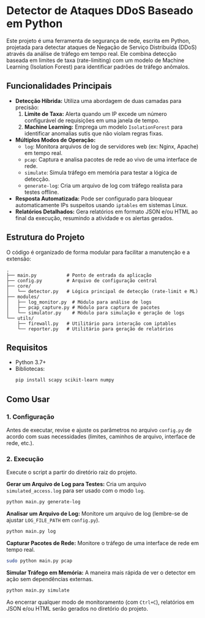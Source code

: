 # Detector de Ataques DDoS Baseado em Python

Este projeto é uma ferramenta de segurança de rede, escrita em Python, projetada para detectar ataques de Negação de Serviço Distribuída (DDoS) através da análise de tráfego em tempo real. Ele combina detecção baseada em limites de taxa (rate-limiting) com um modelo de Machine Learning (Isolation Forest) para identificar padrões de tráfego anômalos.

## Funcionalidades Principais

- **Detecção Híbrida:** Utiliza uma abordagem de duas camadas para precisão:
  1.  **Limite de Taxa:** Alerta quando um IP excede um número configurável de requisições em uma janela de tempo.
  2.  **Machine Learning:** Emprega um modelo `IsolationForest` para identificar anomalias sutis que não violam regras fixas.
- **Múltiplos Modos de Operação:**
  - `log`: Monitora arquivos de log de servidores web (ex: Nginx, Apache) em tempo real.
  - `pcap`: Captura e analisa pacotes de rede ao vivo de uma interface de rede.
  - `simulate`: Simula tráfego em memória para testar a lógica de detecção.
  - `generate-log`: Cria um arquivo de log com tráfego realista para testes offline.
- **Resposta Automatizada:** Pode ser configurado para bloquear automaticamente IPs suspeitos usando `iptables` em sistemas Linux.
- **Relatórios Detalhados:** Gera relatórios em formato JSON e/ou HTML ao final da execução, resumindo a atividade e os alertas gerados.

## Estrutura do Projeto

O código é organizado de forma modular para facilitar a manutenção e a extensão:

```
.
├── main.py           # Ponto de entrada da aplicação
├── config.py         # Arquivo de configuração central
├── core/
│   └── detector.py   # Lógica principal de detecção (rate-limit e ML)
├── modules/
│   ├── log_monitor.py  # Módulo para análise de logs
│   ├── pcap_capture.py # Módulo para captura de pacotes
│   └── simulator.py    # Módulo para simulação e geração de logs
└── utils/
    ├── firewall.py   # Utilitário para interação com iptables
    └── reporter.py   # Utilitário para geração de relatórios
```

## Requisitos

- Python 3.7+
- Bibliotecas:
  ```bash
  pip install scapy scikit-learn numpy
  ```

## Como Usar

### 1. Configuração

Antes de executar, revise e ajuste os parâmetros no arquivo `config.py` de acordo com suas necessidades (limites, caminhos de arquivo, interface de rede, etc.).

### 2. Execução

Execute o script a partir do diretório raiz do projeto.

**Gerar um Arquivo de Log para Testes:**
Cria um arquivo `simulated_access.log` para ser usado com o modo `log`.

```bash
python main.py generate-log
```

**Analisar um Arquivo de Log:**
Monitore um arquivo de log (lembre-se de ajustar `LOG_FILE_PATH` em `config.py`).

```bash
python main.py log
```

**Capturar Pacotes de Rede:**
Monitore o tráfego de uma interface de rede em tempo real.

```bash
sudo python main.py pcap
```

**Simular Tráfego em Memória:**
A maneira mais rápida de ver o detector em ação sem dependências externas.

```bash
python main.py simulate
```

Ao encerrar qualquer modo de monitoramento (com `Ctrl+C`), relatórios em JSON e/ou HTML serão gerados no diretório do projeto.
